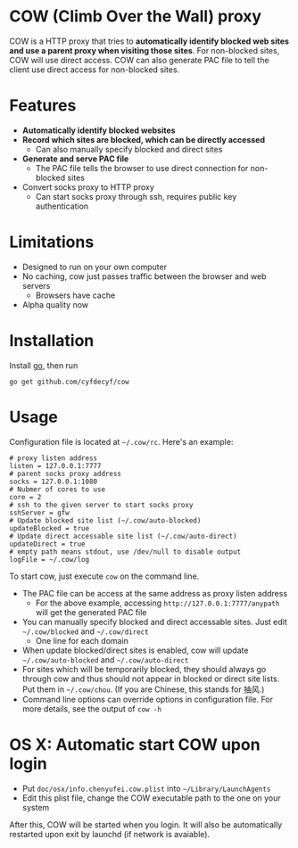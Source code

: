 # COW (Climb Over the Wall) proxy  #

COW is a HTTP proxy that tries to **automatically identify blocked web sites and use a parent proxy when visiting those sites**. For non-blocked sites, COW will use direct access. COW can also generate PAC file to tell the client use direct access for non-blocked sites.

# Features #

- **Automatically identify blocked websites**
- **Record which sites are blocked, which can be directly accessed**
  - Can also manually specify blocked and direct sites
- **Generate and serve PAC file**
  - The PAC file tells the browser to use direct connection for non-blocked sites
- Convert socks proxy to HTTP proxy
  - Can start socks proxy through ssh, requires public key authentication

# Limitations #

- Designed to run on your own computer
- No caching, cow just passes traffic between the browser and web servers
  - Browsers have cache
- Alpha quality now

# Installation #

Install [go](http://golang.org/doc/install), then run

    go get github.com/cyfdecyf/cow

# Usage #

Configuration file is located at `~/.cow/rc`. Here's an example:

    # proxy listen address
    listen = 127.0.0.1:7777
    # parent socks proxy address
    socks = 127.0.0.1:1080
    # Nubmer of cores to use
    core = 2
    # ssh to the given server to start socks proxy
    sshServer = gfw
    # Update blocked site list (~/.cow/auto-blocked)
    updateBlocked = true
    # Update direct accessable site list (~/.cow/auto-direct)
    updateDirect = true
    # empty path means stdout, use /dev/null to disable output
    logFile = ~/.cow/log

To start cow, just execute `cow` on the command line.

- The PAC file can be access at the same address as proxy listen address
  - For the above example, accessing `http://127.0.0.1:7777/anypath` will get the generated PAC file
- You can manually specify blocked and direct accessable sites. Just edit `~/.cow/blocked` and `~/.cow/direct`
  - One line for each domain
- When update blocked/direct sites is enabled, cow will update `~/.cow/auto-blocked` and `~/.cow/auto-direct`
- For sites which will be temporarily blocked, they should always go through cow and thus should not appear in blocked or direct site lists. Put them in `~/.cow/chou`. (If you are Chinese, this stands for 抽风.)
- Command line options can override options in configuration file. For more details, see the output of `cow -h`

# OS X: Automatic start COW upon login

- Put `doc/osx/info.chenyufei.cow.plist` into `~/Library/LaunchAgents`
- Edit this plist file, change the COW executable path to the one on your system

After this, COW will be started when you login. It will also be automatically restarted upon exit by launchd (if network is avaiable).
